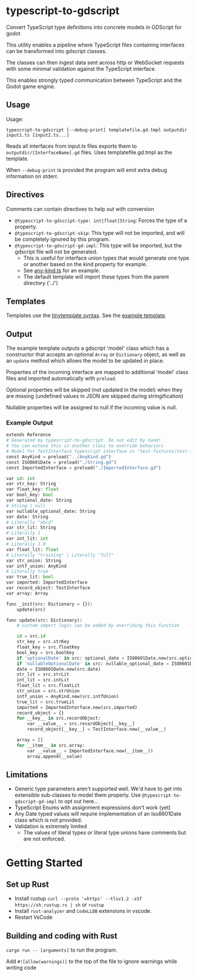# typescript-to-gdscript

Convert TypeScript type definitions into concrete models in GDScript for godot

This utility enables a pipeline where TypeScript files containing interfaces can be transformed into gdscript classes.

The classes can then ingest data sent across http or WebSocket requests with some minimal validation against the TypeScript interface.

This enables strongly typed communication between TypeScript and the Godot game engine.

## Usage

Usage:

```
typescript-to-gdscript [--debug-print] templatefile.gd.tmpl outputdir input1.ts [input2.ts...]
```

Reads all interfaces from input.ts files exports them to `outputdir/[InterfaceName].gd` files.
Uses templatefile.gd.tmpl as the template.

When `--debug-print` is provided the program will emit extra debug information on stderr.

## Directives

Comments can contain directives to help out with conversion

* `@typescript-to-gdscript-type: int|float|String`: Forces the type of a property.
* `@typescript-to-gdscript-skip`: This type will not be imported, and will be completely ignored by this program.
* `@typescript-to-gdscript-gd-impl`: This type will be imported, but the gdscript file will not be generated.
    * This is useful for interface union types that would generate one type or another based on the kind property for example.
    * See [any-kind.ts](./test-fixtures/any-kind.ts) for an example.
    * The default template will import these types from the parent directory ('../')

## Templates

Templates use the [tinytemplate syntax](https://docs.rs/tinytemplate/latest/tinytemplate/syntax/index.html). See the [example template](./gdscript-model.gd.tmpl).

## Output

The example template outputs a gdscript 'model' class which has a constructor that accepts an optional `Array` or `Dictionary` object, as well as an `update` method which allows the model to be updated in place.

Properties of the incoming interface are mapped to additional 'model' class files and imported automatically with `preload`.

Optional properties will be skipped (not updated in the model) when they are missing (undefined values in JSON are skipped during stringification)

Nullable properties will be assigned to null if the incoming value is null.

### Example Output

```Python
extends Reference
# Generated by typescript-to-gdscript. Do not edit by hand!
# You can extend this in another class to override behaviors
# Model for TestInterface typescript interface in "test-fixtures/test-interface.ts"
const AnyKind = preload("../AnyKind.gd")
const ISO8601Date = preload("./String.gd")
const ImportedInterface = preload("./ImportedInterface.gd")

var id: int
var str_key: String
var float_key: float
var bool_key: bool
var optional_date: String
# String | null
var nullable_optional_date: String
var date: String
# Literally "abcd"
var str_lit: String
# Literally 1
var int_lit: int
# Literally 1.0
var float_lit: float
# Literally "training" | Literally "full"
var str_union: String
var intf_union: AnyKind
# Literally true
var true_lit: bool
var imported: ImportedInterface
var record_object: TestInterface
var array: Array

func _init(src: Dictionary = {}):
    update(src)

func update(src: Dictionary):
    # custom import logic can be added by overriding this function

    id = src.id
    str_key = src.strKey
    float_key = src.floatKey
    bool_key = src.boolKey
    if 'optionalDate' in src: optional_date = ISO8601Date.new(src.optionalDate)
    if 'nullableOptionalDate' in src: nullable_optional_date = ISO8601Date.new(src.nullableOptionalDate) if __item__ != null else null
    date = ISO8601Date.new(src.date)
    str_lit = src.strLit
    int_lit = src.intLit
    float_lit = src.floatLit
    str_union = src.strUnion
    intf_union = AnyKind.new(src.intfUnion)
    true_lit = src.trueLit
    imported = ImportedInterface.new(src.imported)
    record_object = {}
    for __key__ in src.recordObject:
        var __value__ = src.recordObject[__key__]
        record_object[__key__] = TestInterface.new(__value__)

    array = []
    for __item__ in src.array:
        var __value__ = ImportedInterface.new(__item__))
        array.append(__value)
```

## Limitations

* Generic type parameters aren't supported well. We'd have to get into extensible sub-classes to model them properly. Use `@typescript-to-gdscript-gd-impl` to opt out here...
* TypeScript Enums with assignment expressions don't work (yet)
* Any Date typed values will require implementation of an Iso8601Date class which is not provided.
* Validation is extremely limited
    * The values of literal types or literal type unions have comments but are not enforced.

# Getting Started
## Set up Rust

- Install rustup
  `curl --proto '=https' --tlsv1.2 -sSf https://sh.rustup.rs | sh` or `rustup`
- Install `rust-analyzer` and `CodeLLDB` extensions in vscode.
- Restart VsCode

## Building and coding with Rust

`cargo run -- [arguments]` to run the program.

Add `#![allow(warnings)]` to the top of the file to ignore warnings while writing code
